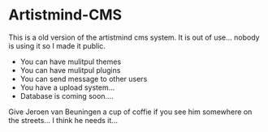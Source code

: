 # Artistmind-CMS
This is a old version of the artistmind cms system. It is out of use... nobody is using it so I made it public.
- You can have mulitpul themes
- You can have mulitpul plugins
- You can send message to other users
- You have a upload system...
- Database is coming soon....

Give Jeroen van Beuningen a cup of coffie if you see him somewhere on the streets... I think he needs it...
